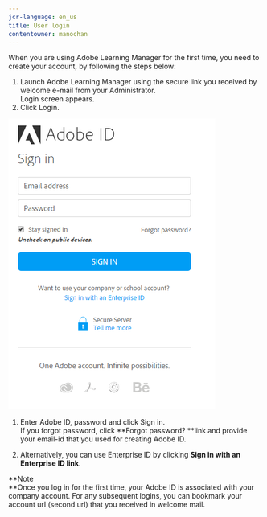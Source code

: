 ```yaml
---
jcr-language: en_us
title: User login
contentowner: manochan
---
```

When you are using Adobe Learning Manager for the first time, you need to create your account, by following the steps below:

1. Launch Adobe Learning Manager using the secure link you received by welcome e-mail from your Administrator.  
   Login screen appears.
1. Click Login.

![](assets/adobeid-signin.png)

1. Enter Adobe ID, password and click Sign in.  
   If you forgot password, click&nbsp;**Forgot password?&nbsp;**link and provide your email-id that you used for creating Adobe ID.

1. Alternatively, you can use Enterprise ID by clicking&nbsp;**Sign in with an Enterprise ID link**.

**Note  
**Once you log in for the first time, your Adobe ID is associated with your company account. For any subsequent logins, you can bookmark your account url (second url) that you received in welcome mail.
